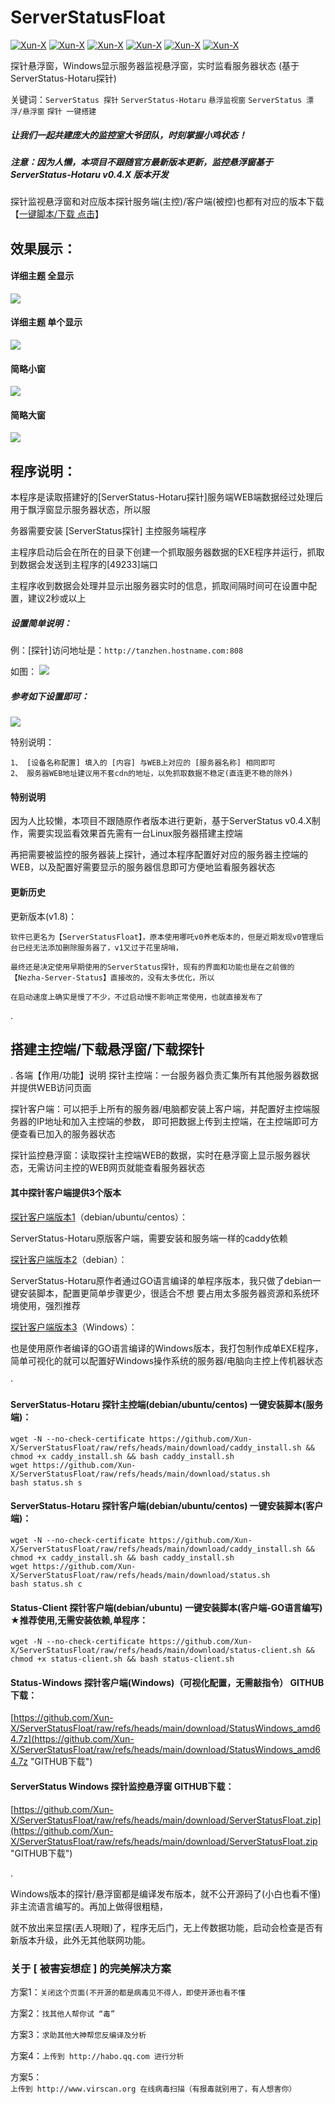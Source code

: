# ServerStatusFloat
[![Xun-X](https://img.shields.io/static/v1?label=作者&message=Xun-X&color=F36CB0)](https://github.com/Xun-X/ServerStatusFloat)
[![Xun-X](https://img.shields.io/static/v1?label=特别感谢&message=cokemine&color=97C40F)](https://github.com/cokemine/ServerStatus-Hotaru)
[![Xun-X](https://img.shields.io/static/v1?label=特别感谢&message=caddy&color=1081C2)](https://github.com/caddyserver/caddy)
[![Xun-X](https://img.shields.io/static/v1?label=软件特点&message=便携、简易&color=48C21A)](https://github.com/Xun-X/ServerStatusFloat)
[![Xun-X](https://img.shields.io/static/v1?label=获取方式&message=点击下载&color=F48041)](https://github.com/Xun-X/ServerStatusFloat/raw/refs/heads/main/download/ServerStatusFloat.zip)
[![Xun-X](https://img.shields.io/static/v1?label=兼容版本&message=v0.4.X&color=F7F720)](https://github.com/Xun-X/ServerStatusFloat#serverstatus-hotaru-%E6%8E%A2%E9%92%88%E4%B8%BB%E6%8E%A7%E7%AB%AFdebianubuntucentos-%E4%B8%80%E9%94%AE%E5%AE%89%E8%A3%85%E8%84%9A%E6%9C%AC%E6%9C%8D%E5%8A%A1%E7%AB%AF)

探针悬浮窗，Windows显示服务器监视悬浮窗，实时监看服务器状态 (基于ServerStatus-Hotaru探针)

关键词：`ServerStatus 探针` `ServerStatus-Hotaru` `悬浮监视窗` `ServerStatus 漂浮/悬浮窗` `探针 一键搭建`

##### 让我们一起共建庞大的监控室大爷团队，时刻掌握小鸡状态！

##### 注意：因为人懒，本项目不跟随官方最新版本更新，监控悬浮窗基于 ServerStatus-Hotaru v0.4.X 版本开发

探针监视悬浮窗和对应版本探针服务端(主控)/客户端(被控)也都有对应的版本下载【[一键脚本/下载 点击](https://github.com/Xun-X/ServerStatusFloat/blob/main/README.md#%E6%90%AD%E5%BB%BA%E4%B8%BB%E6%8E%A7%E7%AB%AF%E4%B8%8B%E8%BD%BD%E6%82%AC%E6%B5%AE%E7%AA%97%E4%B8%8B%E8%BD%BD%E6%8E%A2%E9%92%88)】

## 效果展示：
#### 详细主题 全显示
![](https://raw.githubusercontent.com/Xun-X/ServerStatusFloat/refs/heads/main/image/inages_1.png)

#### 详细主题 单个显示
![](https://raw.githubusercontent.com/Xun-X/ServerStatusFloat/refs/heads/main/image/inages_2.png)

#### 简略小窗
![](https://raw.githubusercontent.com/Xun-X/ServerStatusFloat/refs/heads/main/image/inages_3.png)

#### 简略大窗
![](https://raw.githubusercontent.com/Xun-X/ServerStatusFloat/refs/heads/main/image/inages_4.png)



## 程序说明：
本程序是读取搭建好的[ServerStatus-Hotaru探针]服务端WEB端数据经过处理后用于飘浮窗显示服务器状态，所以服

务器需要安装 [ServerStatus探针] 主控服务端程序

主程序启动后会在所在的目录下创建一个抓取服务器数据的EXE程序并运行，抓取到数据会发送到主程序的[49233]端口

主程序收到数据会处理并显示出服务器实时的信息，抓取间隔时间可在设置中配置，建议2秒或以上

##### 设置简单说明：
例：[探针]访问地址是：```http://tanzhen.hostname.com:808```

如图：
![](https://raw.githubusercontent.com/Xun-X/ServerStatusFloat/refs/heads/main/image/inages_5.png)

##### 参考如下设置即可：
![](https://raw.githubusercontent.com/Xun-X/ServerStatusFloat/refs/heads/main/image/inages_6.png)

特别说明：
```
1、 [设备名称配置] 填入的 [内容] 与WEB上对应的 [服务器名称] 相同即可 
2、 服务器WEB地址建议用不套cdn的地址，以免抓取数据不稳定(直连更不稳的除外)
```


#### 特别说明
因为人比较懒，本项目不跟随原作者版本进行更新，基于ServerStatus v0.4.X制作，需要实现监看效果首先需有一台Linux服务器搭建主控端

再把需要被监控的服务器装上探针，通过本程序配置好对应的服务器主控端的WEB，以及配置好需要显示的服务器信息即可方便地监看服务器状态

#### 更新历史
更新版本(v1.8)：
```
软件已更名为【ServerStatusFloat】，原本使用哪吒v0养老版本的，但是近期发现v0管理后台已经无法添加删除服务器了，v1又过于花里胡哨，

最终还是决定使用早期使用的ServerStatus探针，现有的界面和功能也是在之前做的【Nezha-Server-Status】直接改的，没有太多优化，所以

在启动速度上确实是慢了不少，不过启动慢不影响正常使用，也就直接发布了
```

.
## 搭建主控端/下载悬浮窗/下载探针
.
各端【作用/功能】说明
探针主控端：一台服务器负责汇集所有其他服务器数据并提供WEB访问页面

探针客户端：可以把手上所有的服务器/电脑都安装上客户端，并配置好主控端服务器的IP地址和加入主控端的参数，
即可把数据上传到主控端，在主控端即可方便查看已加入的服务器状态

探针监控悬浮窗：读取探针主控端WEB的数据，实时在悬浮窗上显示服务器状态，无需访问主控的WEB网页就能查看服务器状态

#### 其中探针客户端提供3个版本

[探针客户端版本1](https://github.com/xun-X/serverStatusFloat#serverstatus-hotaru-%E6%8E%A2%E9%92%88%E5%AE%A2%E6%88%B7%E7%AB%AFdebianubuntucentos-%E4%B8%80%E9%94%AE%E5%AE%89%E8%A3%85%E8%84%9A%E6%9C%AC%E5%AE%A2%E6%88%B7%E7%AB%AF)（debian/ubuntu/centos）：

ServerStatus-Hotaru原版客户端，需要安装和服务端一样的caddy依赖


[探针客户端版本2](https://github.com/xun-X/serverStatusFloat#status-client-%E6%8E%A2%E9%92%88%E5%AE%A2%E6%88%B7%E7%AB%AFdebianubuntu-%E4%B8%80%E9%94%AE%E5%AE%89%E8%A3%85%E8%84%9A%E6%9C%AC%E5%AE%A2%E6%88%B7%E7%AB%AF-go%E8%AF%AD%E8%A8%80%E7%BC%96%E5%86%99-%E6%8E%A8%E8%8D%90%E4%BD%BF%E7%94%A8%E6%97%A0%E9%9C%80%E5%AE%89%E8%A3%85%E4%BE%9D%E8%B5%96%E5%8D%95%E7%A8%8B%E5%BA%8F)（debian）：

ServerStatus-Hotaru原作者通过GO语言编译的单程序版本，我只做了debian一键安装脚本，配置更简单步骤更少，很适合不想
要占用太多服务器资源和系统环境使用，强烈推荐

[探针客户端版本3](https://github.com/xun-X/serverStatusFloat#status-windows-%E6%8E%A2%E9%92%88%E5%AE%A2%E6%88%B7%E7%AB%AFwindows%E5%8F%AF%E8%A7%86%E5%8C%96%E9%85%8D%E7%BD%AE%E6%97%A0%E9%9C%80%E6%95%B2%E6%8C%87%E4%BB%A4-github%E4%B8%8B%E8%BD%BD)（Windows）：

也是使用原作者编译的GO语言编译的Windows版本，我打包制作成单EXE程序，简单可视化的就可以配置好Windows操作系统的服务器/电脑向主控上传机器状态

·

#### ServerStatus-Hotaru 探针主控端(debian/ubuntu/centos) 一键安装脚本(服务端)：
```
wget -N --no-check-certificate https://github.com/Xun-X/ServerStatusFloat/raw/refs/heads/main/download/caddy_install.sh && chmod +x caddy_install.sh && bash caddy_install.sh
wget https://github.com/Xun-X/ServerStatusFloat/raw/refs/heads/main/download/status.sh
bash status.sh s
```

#### ServerStatus-Hotaru 探针客户端(debian/ubuntu/centos) 一键安装脚本(客户端)：
```
wget -N --no-check-certificate https://github.com/Xun-X/ServerStatusFloat/raw/refs/heads/main/download/caddy_install.sh && chmod +x caddy_install.sh && bash caddy_install.sh
wget https://github.com/Xun-X/ServerStatusFloat/raw/refs/heads/main/download/status.sh
bash status.sh c
```

#### Status-Client 探针客户端(debian/ubuntu) 一键安装脚本(客户端-GO语言编写) ★推荐使用,无需安装依赖,单程序：
```
wget -N --no-check-certificate https://github.com/Xun-X/ServerStatusFloat/raw/refs/heads/main/download/status-client.sh && chmod +x status-client.sh && bash status-client.sh
```

#### Status-Windows 探针客户端(Windows)（可视化配置，无需敲指令） GITHUB下载：
[https://github.com/Xun-X/ServerStatusFloat/raw/refs/heads/main/download/StatusWindows_amd64.7z](https://github.com/Xun-X/ServerStatusFloat/raw/refs/heads/main/download/StatusWindows_amd64.7z "GITHUB下载")

#### ServerStatus Windows 探针监控悬浮窗 GITHUB下载：
[https://github.com/Xun-X/ServerStatusFloat/raw/refs/heads/main/download/ServerStatusFloat.zip](https://github.com/Xun-X/ServerStatusFloat/raw/refs/heads/main/download/ServerStatusFloat.zip "GITHUB下载")

.


Windows版本的探针/悬浮窗都是编译发布版本，就不公开源码了(小白也看不懂)非主流语言编写的。再加上做得很粗糙，

就不放出来显摆(丟人現眼)了，程序无后门，无上传数据功能，启动会检查是否有新版本升级，此外无其他联网功能。

### 关于 [ 被害妄想症 ] 的完美解决方案
方案1：`关闭这个页面(不开源的都是病毒见不得人，即使开源也看不懂`

方案2：`找其他人帮你试 “毒”`

方案3：`求助其他大神帮您反编译及分析`

方案4：`上传到 http://habo.qq.com 进行分析`

方案5：`上传到 http://www.virscan.org 在线病毒扫描（有报毒就别用了，有人想害你）`
